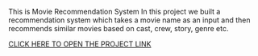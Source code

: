 This is Movie Recommendation System
 In this project we built a recommendation system which takes a movie name as an input and then recommends similar movies based
 on cast, crew, story, genre etc.
 
 [CLICK HERE TO OPEN THE PROJECT LINK](https://kunwarhemkireet-movie-recommendation-system-main-4ctd2w.streamlit.app/)
 
